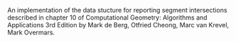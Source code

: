 An implementation of the data stucture for reporting segment intersections described in chapter 10 of
Computational Geometry: Algorithms and Applications 3rd Edition by Mark de Berg, Otfried Cheong, Marc van Krevel, Mark Overmars.